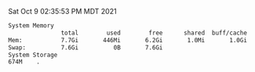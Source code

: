 Sat Oct  9 02:35:53 PM MDT 2021
```bash
System Memory
               total        used        free      shared  buff/cache   available
Mem:           7.7Gi       446Mi       6.2Gi       1.0Mi       1.0Gi       7.0Gi
Swap:          7.6Gi          0B       7.6Gi
System Storage
674M	.
```
